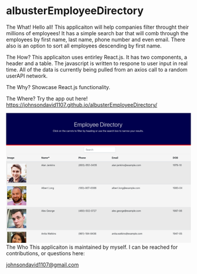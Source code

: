 # albusterEmployeeDirectory
The What!
Hello all! This applicaiton will help companies filter throught their millions of employees! It has a simple search bar that will comb through the employees by first name, last name, phone number and even email. There also is an option to sort all employees descending by first name.

The How?
This applicaiton uses entirley React.js. It has two components, a header and a table. The javascript is written to respone to user input in real time. All of the data is currently being pulled from an axios call to a random userAPI network.

The Why?
Showcase React.js functionality.

The Where?
Try the app out here! https://johnsondavid1107.github.io/albusterEmployeeDirectory/

<img src="./employeeDirectory.png" alt="employee">
The Who
This applicaiton is maintained by myself. I can be reached for contributions, or questions here:

johnsondavid1107@gmail.com
